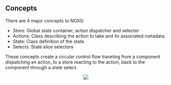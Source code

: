 ## Concepts
There are 4 major concepts to NGXS:

- Store: Global state container, action dispatcher and selector
- Actions: Class describing the action to take and its associated metadata.
- State: Class definition of the state
- Selects: State slice selectors

These concepts create a circular control flow traveling from a component
dispatching an action, to a store reacting to the action, back to the component
through a state select.

<p align="center">
  <img src="../assets/diagram.png">
</p>
